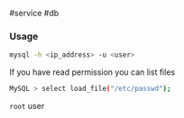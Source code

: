 #service #db

### Usage
```bash
mysql -h <ip_address> -u <user>
```

If you have read permission you can list files
```bash
MySQL > select load_file("/etc/passwd");
```

`root` user
